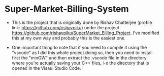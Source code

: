 # Super-Market-Billing-System

* This is the project that is originally done by Rishav Chatterjee (profile link: https://github.com/rishavpiku) under the project https://github.com/rishavpiku/SuperMarket_Billing_Project. I've modified this at my own way and probably this is the easiest one. 

* One important thing to note that if you need to compile it using the "vscode" as I did this whole project doing so, then you need to install first the "minGW" and then extract the .vscode file in the directory where you're actually saving your C++ files, i-e the directory that is opened in the Visaul Studio Code.
